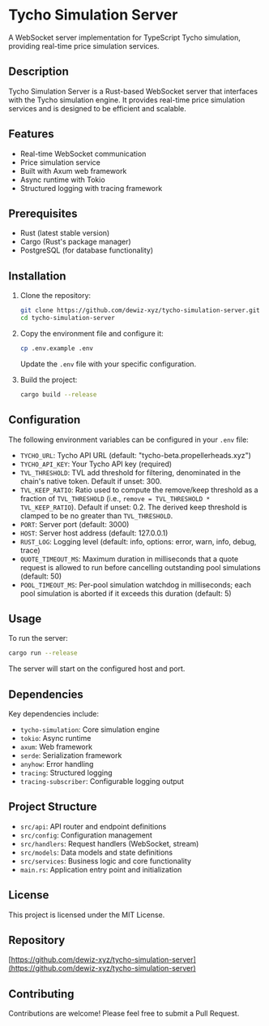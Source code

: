 # Tycho Simulation Server

A WebSocket server implementation for TypeScript Tycho simulation, providing real-time price simulation services.

## Description

Tycho Simulation Server is a Rust-based WebSocket server that interfaces with the Tycho simulation engine. It provides real-time price simulation services and is designed to be efficient and scalable.

## Features

- Real-time WebSocket communication
- Price simulation service
- Built with Axum web framework
- Async runtime with Tokio
- Structured logging with tracing framework

## Prerequisites

- Rust (latest stable version)
- Cargo (Rust's package manager)
- PostgreSQL (for database functionality)

## Installation

1. Clone the repository:
   ```bash
   git clone https://github.com/dewiz-xyz/tycho-simulation-server.git
   cd tycho-simulation-server
   ```

2. Copy the environment file and configure it:
   ```bash
   cp .env.example .env
   ```
   Update the `.env` file with your specific configuration.

3. Build the project:
   ```bash
   cargo build --release
   ```

## Configuration

The following environment variables can be configured in your `.env` file:

- `TYCHO_URL`: Tycho API URL (default: "tycho-beta.propellerheads.xyz")
- `TYCHO_API_KEY`: Your Tycho API key (required)
- `TVL_THRESHOLD`: TVL add threshold for filtering, denominated in the chain's native token. Default if unset: 300.
- `TVL_KEEP_RATIO`: Ratio used to compute the remove/keep threshold as a fraction of `TVL_THRESHOLD` (i.e., `remove = TVL_THRESHOLD * TVL_KEEP_RATIO`). Default if unset: 0.2. The derived keep threshold is clamped to be no greater than `TVL_THRESHOLD`.
- `PORT`: Server port (default: 3000)
- `HOST`: Server host address (default: 127.0.0.1)
- `RUST_LOG`: Logging level (default: info, options: error, warn, info, debug, trace)
- `QUOTE_TIMEOUT_MS`: Maximum duration in milliseconds that a quote request is allowed to run before cancelling outstanding pool simulations (default: 50)
- `POOL_TIMEOUT_MS`: Per-pool simulation watchdog in milliseconds; each pool simulation is aborted if it exceeds this duration (default: 5)

## Usage

To run the server:

```bash
cargo run --release
```

The server will start on the configured host and port.

## Dependencies

Key dependencies include:
- `tycho-simulation`: Core simulation engine
- `tokio`: Async runtime
- `axum`: Web framework
- `serde`: Serialization framework
- `anyhow`: Error handling
- `tracing`: Structured logging
- `tracing-subscriber`: Configurable logging output

## Project Structure

- `src/api`: API router and endpoint definitions
- `src/config`: Configuration management
- `src/handlers`: Request handlers (WebSocket, stream)
- `src/models`: Data models and state definitions
- `src/services`: Business logic and core functionality
- `main.rs`: Application entry point and initialization

## License

This project is licensed under the MIT License.

## Repository

[https://github.com/dewiz-xyz/tycho-simulation-server](https://github.com/dewiz-xyz/tycho-simulation-server)

## Contributing

Contributions are welcome! Please feel free to submit a Pull Request. 
